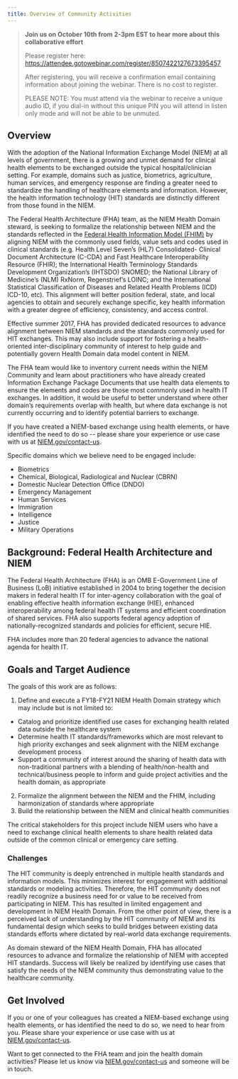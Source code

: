 ```yaml
---
title: Overview of Community Activities 
---
```

>**Join us on October 10th from 2-3pm EST to hear more about this collaborative effort**
>
>Please register here: <a href="https://attendee.gotowebinar.com/register/8507422127673395457">https://attendee.gotowebinar.com/register/8507422127673395457</a>
>
>After registering, you will receive a confirmation email containing information about joining the webinar. There is no cost to register.
>
>PLEASE NOTE: You must attend via the webinar to receive a unique audio ID, if you dial-in without this unique PIN you will attend in listen only mode and will not be able to be unmuted.

## Overview
With the adoption of the National Information Exchange Model (NIEM) at all levels of government, there is a growing and unmet demand for clinical health elements to be exchanged outside the typical hospital/clinician setting. For example, domains such as justice, biometrics, agriculture, human services, and emergency response are finding a greater need to standardize the handling of healthcare elements and information. However, the health information technology (HIT) standards are distinctly different from those found in the NIEM. 

The Federal Health Architecture (FHA) team, as the NIEM Health Domain steward, is seeking to formalize the relationship between NIEM and the standards reflected in the <a href="http://fhims.org/"> Federal Health Information Model (FHIM)</a> by aligning NIEM with the commonly used fields, value sets and codes used in clinical standards (e.g. Health Level Seven’s (HL7) Consolidated- Clinical Document Architecture (C-CDA) and Fast Healthcare Interoperability Resource (FHIR); the International Health Terminology Standards Development Organization’s (IHTSDO) SNOMED; the National Library of Medicine’s (NLM) RxNorm, Regenstrief’s LOINC; and the International Statistical Classification of Diseases and Related Health Problems (ICD) ICD-10, etc). This alignment will better position federal, state, and local agencies to obtain and securely exchange specific, key health information with a greater degree of efficiency, consistency, and access control.

Effective summer 2017, FHA has provided dedicated resources to advance alignment between NIEM standards and the standards commonly used for HIT exchanges. This may also include support for fostering a health-oriented inter-disciplinary community of interest to help guide and potentially govern Health Domain data model content in NIEM.

The FHA team would like to inventory current needs within the NIEM Community and learn about practitioners who have already created Information Exchange Package Documents that use health data elements to ensure the elements and codes are those most commonly used in health IT exchanges.  In addition, it would be useful to better understand where other domain’s requirements overlap with health, but where data exchange is not currently occurring and to identify potential barriers to exchange. 

If you have created a NIEM-based exchange using health elements, or have identified the need to do so -- please share your experience or use case with us at <a href="https://www.niem.gov/contact-us">NIEM.gov/contact-us</a>. 

Specific domains which we believe need to be engaged include:
* Biometrics
* Chemical, Biological, Radiological and Nuclear (CBRN)
* Domestic Nuclear Detection Office (DNDO)
* Emergency Management
* Human Services
* Immigration
*  Intelligence
* Justice
* Military Operations

## Background: Federal Health Architecture and NIEM
The Federal Health Architecture (FHA) is an OMB E-Government Line of Business (LoB) initiative established in 2004 to bring together the decision makers in federal health IT for inter-agency collaboration with the goal of enabling effective health information exchange (HIE), enhanced interoperability among federal health IT systems and efficient coordination of shared services. FHA also supports federal agency adoption of nationally-recognized standards and policies for efficient, secure HIE.

FHA includes more than 20 federal agencies to advance the national agenda for health IT.

## Goals and Target Audience
The goals of this work are as follows:
1) Define and execute a FY18-FY21 NIEM Health Domain strategy which may include but is not limited to:
* Catalog and prioritize identified use cases for exchanging health related data outside the healthcare system
* Determine health IT standards/frameworks which are most relevant to high priority exchanges and seek alignment with the NIEM exchange development process
* Support a community of interest around the sharing of health data with non-traditional partners with a blending of health/non-health and technical/business people to inform and guide project activities and the health domain, as appropriate
2.	Formalize the alignment between the NIEM and the FHIM, including harmonization of standards where appropriate
3.	Build the relationship between the NIEM and clinical health communities

The critical stakeholders for this project include NIEM users who have a need to exchange clinical health elements to share health related data outside of the common clinical or emergency care setting.

### Challenges
The HIT community is deeply entrenched in multiple health standards and information models. This minimizes interest for engagement with additional standards or modeling activities. Therefore, the HIT community does not readily recognize a business need for or value to be received from participating in NIEM. This has resulted in limited engagement and development in NIEM Health Domain. From the other point of view, there is a perceived lack of understanding by the HIT community of NIEM and its fundamental design which seeks to build bridges between existing data standards efforts where dictated by real-world data exchange requirements.

As domain steward of the NIEM Health Domain, FHA has allocated resources to advance and formalize the relationship of NIEM with accepted HIT standards. Success will likely be realized by identifying use cases that satisfy the needs of the NIEM community thus demonstrating value to the healthcare community.

## Get Involved
If you or one of your colleagues has created a NIEM-based exchange using health elements, or has identified the need to do so, we need to hear from you. Please share your experience or use case with us at <a href="https://www.niem.gov/contact-us"> NIEM.gov/contact-us</a>. 

Want to get connected to the FHA team and join the health domain activities?  Please let us know via <a href="https://www.niem.gov/contact-us"> NIEM.gov/contact-us</a> and someone will be in touch.
